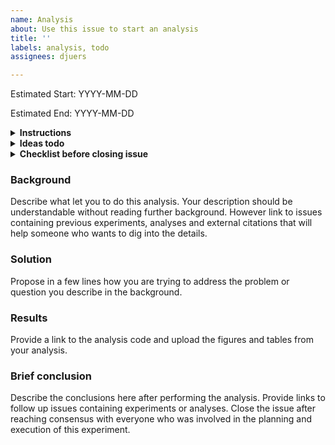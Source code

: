 ```yaml
---
name: Analysis
about: Use this issue to start an analysis
title: ''
labels: analysis, todo
assignees: djuers

---
```


Estimated Start: YYYY-MM-DD

Estimated End: YYYY-MM-DD

<details> 
  <summary> 
    <b>Instructions</b> 
  </summary>
  
- Finish `Background` and `Strategy` below before you start an analysis. 
- Provide an estimated start date and end date above. Usually, the start wil be when you open this issue and end date will be when you expect to close this issue. You can revise these dates if necessary. 
- Keep revising and adding to this top comment area so that it captures all critical points about this issue. 
- Use comments below to discuss any changes or points that are unclear.
- Assign `Projects` and `Assignees` on the side as appropriate so that it shows up correctly on the `Experiments` Projects page. 
- Assign an existing or new label (for eg. `todo` → `ongoing`).
- Delete all instruction placeholders below as you are writing.
- Write `Brief Conclusions` after you finish the analysis before closing the issue. 
- Go through the Checklist below before closing the issue.

</details>

<details> 
  <summary> 
    <b>Ideas todo</b> 
  </summary>

- [ ] 1. Test xxx
- [ ] 2. Run the simulation xxx
- [ ] 3. Etc. 
  
</details>

<details> 
  <summary> 
    <b>Checklist before closing issue</b> 
  </summary>

- [ ] Have you committed all code to https://github.com/juerslab/lab_analysis_code/?
- [ ] Are all key results from your analyses shown below?
- [ ] Correct the assignee, change the label from `ongoing` to `successful`,`abandoned`,`paused`
- [ ] Remove from your Project Board and close this issue.
  
</details>

### Background 

Describe what let you to do this analysis. Your description should be understandable without reading further background. However link to issues containing previous experiments, analyses and external citations that will help someone who wants to dig into the details.

### Solution

Propose in a few lines how you are trying to address the problem or question you describe in the background.

### Results

Provide a link to the analysis code and upload the figures and tables from your analysis.

### Brief conclusion

Describe the conclusions here after performing the analysis. Provide links to follow up issues containing experiments or analyses. Close the issue after reaching consensus with everyone who was involved in the planning and execution of this experiment.
